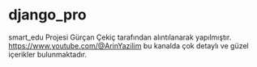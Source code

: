 # django_pro
smart_edu Projesi Gürçan Çekiç tarafından alıntılanarak yapılmıştır. https://www.youtube.com/@ArinYazilim bu kanalda çok detaylı ve güzel içerikler bulunmaktadır.
